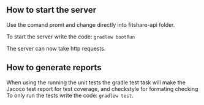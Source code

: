 

## How to start the server
Use the comand promt and change directly into fitshare-api folder.

To start the server write the code: `gradlew bootRun`

The server can now take http requests.

## How to generate reports
When using the running the unit tests the gradle test task will make the Jacoco test report for test coverage, and checkstyle for formating checking
To only run the tests write the code: `gradlew test`.